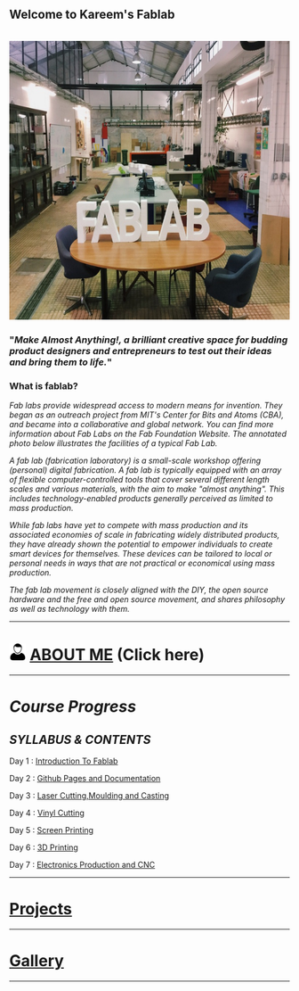 ##                                          Welcome to Kareem's Fablab 
<br> 

                                            


<img src="fablab.jpg" height="500" width="800">



### "_Make Almost Anything!, a brilliant creative space for budding product designers and entrepreneurs to test out their ideas and bring them to life._"

### What is fablab?

   _Fab labs provide widespread access to modern means for invention. They began as an outreach project from MIT's Center for Bits and    Atoms (CBA), and became into a collaborative and global network. You can find more information about Fab Labs on the Fab Foundation   Website. The annotated photo below illustrates the facilities of a typical Fab Lab._
   
   _A fab lab (fabrication laboratory) is a small-scale workshop offering (personal) digital fabrication. A fab lab is typically equipped with an array of flexible computer-controlled tools that cover several different length scales and various materials, with the aim to make "almost anything". This includes technology-enabled products generally perceived as limited to mass production._
   
  _While fab labs have yet to compete with mass production and its associated economies of scale in fabricating widely distributed products, they have already shown the potential to empower individuals to create smart devices for themselves. These devices can be tailored to local or personal needs in ways that are not practical or economical using mass production._
   
   _The fab lab movement is closely aligned with the DIY, the open source hardware and the free and open source movement, and shares philosophy as well as technology with them._
   
   ----
   
  
# <img src="home_logo_avatar-32c73656536a26f3d0cb07a3a91ba524.jpg" height="30" width="30"> [ABOUT ME](https://tpmabdulkareem.github.io/About)  (Click here) 
   
-----

# _Course Progress_

## _SYLLABUS & CONTENTS_

  Day 1 : [Introduction To Fablab](https://tpmabdulkareem.github.io/Day1)

  Day 2 : [Github Pages and Documentation](https://tpmabdulkareem.github.io/Day2)
                               
  Day 3 : [Laser Cutting,Moulding and Casting](https://tpmabdulkareem.github.io/Day3)
                                
  Day 4 : [Vinyl Cutting](https://tpmabdulkareem.github.io/Day4)
                                	
  Day 5 : [Screen Printing](https://tpmabdulkareem.github.io/Day5)
                                	
  Day 6 : [3D Printing](https://tpmabdulkareem.github.io/Day6)
                                
  Day 7 : [Electronics Production and CNC](https://tpmabdulkareem.github.io/Day7)
  
  ----
                                
 # [Projects](https://tpmabdulkareem.github.io/project)
 
 -----
 
 
 # [Gallery](https://tpmabdulkareem.github.io/gallery)
 
 
 -----
 
 


